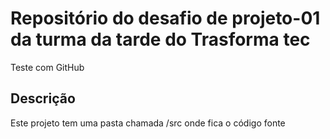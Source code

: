 # Repositório do desafio de projeto-01 da turma da tarde do Trasforma tec

Teste com GitHub

## Descrição

Este projeto tem uma pasta chamada /src onde fica o código fonte
